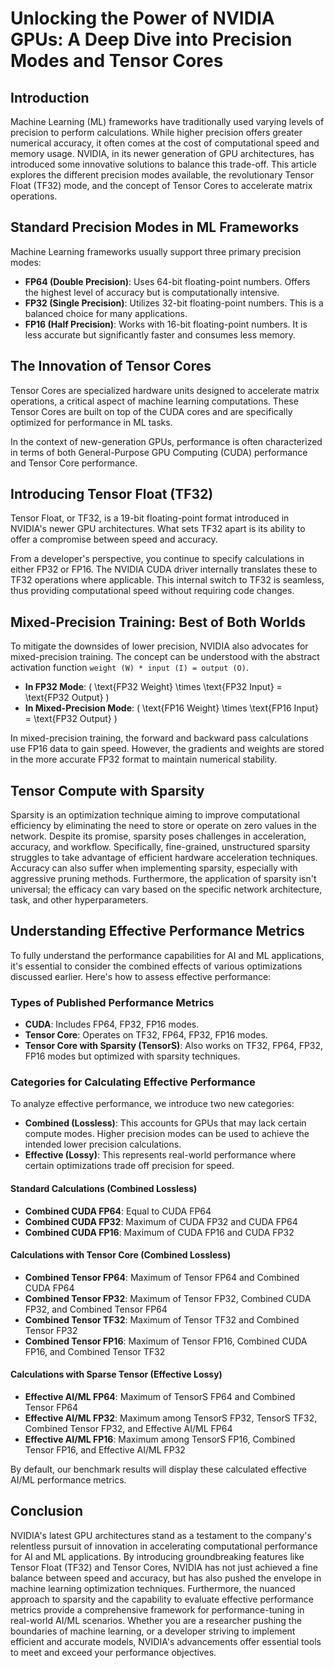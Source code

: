 # Unlocking the Power of NVIDIA GPUs: A Deep Dive into Precision Modes and Tensor Cores

## Introduction

Machine Learning (ML) frameworks have traditionally used varying levels of precision to perform calculations. While higher precision offers greater numerical accuracy, it often comes at the cost of computational speed and memory usage. NVIDIA, in its newer generation of GPU architectures, has introduced some innovative solutions to balance this trade-off. This article explores the different precision modes available, the revolutionary Tensor Float (TF32) mode, and the concept of Tensor Cores to accelerate matrix operations.

## Standard Precision Modes in ML Frameworks

Machine Learning frameworks usually support three primary precision modes:

- **FP64 (Double Precision)**: Uses 64-bit floating-point numbers. Offers the highest level of accuracy but is computationally intensive.
- **FP32 (Single Precision)**: Utilizes 32-bit floating-point numbers. This is a balanced choice for many applications.
- **FP16 (Half Precision)**: Works with 16-bit floating-point numbers. It is less accurate but significantly faster and consumes less memory.

## The Innovation of Tensor Cores

Tensor Cores are specialized hardware units designed to accelerate matrix operations, a critical aspect of machine learning computations. These Tensor Cores are built on top of the CUDA cores and are specifically optimized for performance in ML tasks.

In the context of new-generation GPUs, performance is often characterized in terms of both General-Purpose GPU Computing (CUDA) performance and Tensor Core performance.

## Introducing Tensor Float (TF32)

Tensor Float, or TF32, is a 19-bit floating-point format introduced in NVIDIA's newer GPU architectures. What sets TF32 apart is its ability to offer a compromise between speed and accuracy.

From a developer's perspective, you continue to specify calculations in either FP32 or FP16. The NVIDIA CUDA driver internally translates these to TF32 operations where applicable. This internal switch to TF32 is seamless, thus providing computational speed without requiring code changes.

## Mixed-Precision Training: Best of Both Worlds

To mitigate the downsides of lower precision, NVIDIA also advocates for mixed-precision training. The concept can be understood with the abstract activation function `weight (W) * input (I) = output (O)`.

- **In FP32 Mode**: \( \text{FP32 Weight} \times \text{FP32 Input} = \text{FP32 Output} \)
- **In Mixed-Precision Mode**: \( \text{FP16 Weight} \times \text{FP16 Input} = \text{FP32 Output} \)

In mixed-precision training, the forward and backward pass calculations use FP16 data to gain speed. However, the gradients and weights are stored in the more accurate FP32 format to maintain numerical stability.

## Tensor Compute with Sparsity

Sparsity is an optimization technique aiming to improve computational efficiency by eliminating the need to store or operate on zero values in the network. Despite its promise, sparsity poses challenges in acceleration, accuracy, and workflow. Specifically, fine-grained, unstructured sparsity struggles to take advantage of efficient hardware acceleration techniques. Accuracy can also suffer when implementing sparsity, especially with aggressive pruning methods. Furthermore, the application of sparsity isn't universal; the efficacy can vary based on the specific network architecture, task, and other hyperparameters.

## Understanding Effective Performance Metrics

To fully understand the performance capabilities for AI and ML applications, it's essential to consider the combined effects of various optimizations discussed earlier. Here's how to assess effective performance:

### Types of Published Performance Metrics

- **CUDA**: Includes FP64, FP32, FP16 modes.
- **Tensor Core**: Operates on TF32, FP64, FP32, FP16 modes.
- **Tensor Core with Sparsity (TensorS)**: Also works on TF32, FP64, FP32, FP16 modes but optimized with sparsity techniques.

### Categories for Calculating Effective Performance

To analyze effective performance, we introduce two new categories:

- **Combined (Lossless)**: This accounts for GPUs that may lack certain compute modes. Higher precision modes can be used to achieve the intended lower precision calculations.
- **Effective (Lossy)**: This represents real-world performance where certain optimizations trade off precision for speed.

#### Standard Calculations (Combined Lossless)

- **Combined CUDA FP64**: Equal to CUDA FP64
- **Combined CUDA FP32**: Maximum of CUDA FP32 and CUDA FP64
- **Combined CUDA FP16**: Maximum of CUDA FP16 and CUDA FP32

#### Calculations with Tensor Core (Combined Lossless)

- **Combined Tensor FP64**: Maximum of Tensor FP64 and Combined CUDA FP64
- **Combined Tensor FP32**: Maximum of Tensor FP32, Combined CUDA FP32, and Combined Tensor FP64
- **Combined Tensor TF32**: Maximum of Tensor TF32 and Combined Tensor FP32
- **Combined Tensor FP16**: Maximum of Tensor FP16, Combined CUDA FP16, and Combined Tensor TF32

#### Calculations with Sparse Tensor (Effective Lossy)

- **Effective AI/ML FP64**: Maximum of TensorS FP64 and Combined Tensor FP64
- **Effective AI/ML FP32**: Maximum among TensorS FP32, TensorS TF32, Combined Tensor FP32, and Effective AI/ML FP64
- **Effective AI/ML FP16**: Maximum among TensorS FP16, Combined Tensor FP16, and Effective AI/ML FP32

By default, our benchmark results will display these calculated effective AI/ML performance metrics.

## Conclusion

NVIDIA's latest GPU architectures stand as a testament to the company's relentless pursuit of innovation in accelerating computational performance for AI and ML applications. By introducing groundbreaking features like Tensor Float (TF32) and Tensor Cores, NVIDIA has not just achieved a fine balance between speed and accuracy, but has also pushed the envelope in machine learning optimization techniques. Furthermore, the nuanced approach to sparsity and the capability to evaluate effective performance metrics provide a comprehensive framework for performance-tuning in real-world AI/ML scenarios. Whether you are a researcher pushing the boundaries of machine learning, or a developer striving to implement efficient and accurate models, NVIDIA's advancements offer essential tools to meet and exceed your performance objectives.